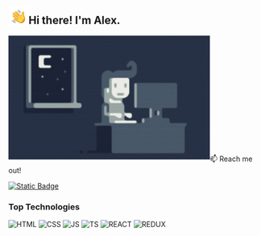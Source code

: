 <img alt="Night Coding" src="./assets/Hand-Wave.gif" width='40' align="left"/><h2>Hi there! I'm Alex.</h2>


<img alt="Night coding" src="./assets/Night-Coding.gif" width='400' align="left"/>

<br/>
<br/>
<br/>
<br/>
<br/>
<br/>
<br/>
<br/>
<br/>
<br/>
<br/>
<br/>
<br/>

:mailbox: Reach me out!

[![Static Badge](https://img.shields.io/badge/Alex%20Diachenko-blue?logo=linkedin)](https://www.linkedin.com/in/alex-diachenko-a24144215/)

### Top Technologies

![HTML](https://img.shields.io/badge/HTML_5-E34F26.svg?style=for-the-badge&logo=HTML5&logoColor=white)
![CSS](https://img.shields.io/badge/CSS_3-1572B6.svg?style=for-the-badge&logo=CSS3&logoColor=white)
![JS](https://img.shields.io/badge/Java_Script-F7DF1E.svg?style=for-the-badge&logo=JavaScript&logoColor=black)
![TS](https://img.shields.io/badge/Type_Script-1572B6.svg?style=for-the-badge&logo=TypeScript&logoColor=white)
![REACT](https://img.shields.io/badge/React-20232A?style=for-the-badge&logo=react&logoColor=61DAFB)
![REDUX](https://img.shields.io/badge/Redux-764ABC.svg?style=for-the-badge&logo=Redux&logoColor=white)